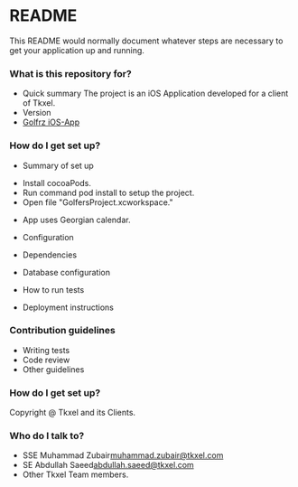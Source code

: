 # README #

This README would normally document whatever steps are necessary to get your application up and running.

### What is this repository for? ###

* Quick summary
The project is an iOS Application developed for a client of Tkxel. 
* Version
* [Golfrz iOS-App](https://zmuhammad@bitbucket.org/zmuhammad/schooldiary_parent_app_android.git)

### How do I get set up? ###

* Summary of set up
- Install cocoaPods. 
- Run command pod install to setup the project. 
- Open file "GolfersProject.xcworkspace."

* App uses Georgian calendar. 

* Configuration
* Dependencies
* Database configuration
* How to run tests
* Deployment instructions

### Contribution guidelines ###

* Writing tests
* Code review
* Other guidelines

### How do I get set up? ###
Copyright @ Tkxel and its Clients. 

### Who do I talk to? ###

* SSE Muhammad Zubair<muhammad.zubair@tkxel.com>
* SE Abdullah Saeed<abdullah.saeed@tkxel.com>
* Other Tkxel Team members.